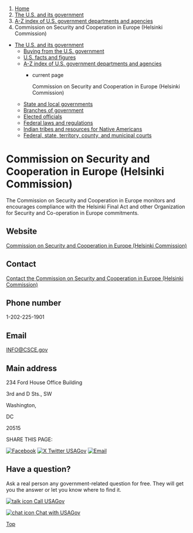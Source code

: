 1. [Home](/)
2. [The U.S. and its government](/about-the-us)
3. [A-Z index of U.S. government departments and agencies](/agency-index)
4. Commission on Security and Cooperation in Europe (Helsinki Commission)

* [The U.S. and its government](/about-the-us)
  + [Buying from the U.S. government](/buy-from-government)
  + [U.S. facts and figures](/facts-figures)
  + [A-Z index of U.S. government departments and agencies](/agency-index)
    - current page

      Commission on Security and Cooperation in Europe (Helsinki Commission)
  + [State and local governments](/state-local-governments)
  + [Branches of government](/branches-of-government)
  + [Elected officials](/elected-officials)
  + [Federal laws and regulations](/laws-and-regulations)
  + [Indian tribes and resources for Native Americans](/tribes)
  + [Federal, state, territory, county, and municipal courts](/courts)

Commission on Security and Cooperation in Europe (Helsinki Commission)
======================================================================

The Commission on Security and Cooperation in Europe monitors and encourages compliance with the Helsinki Final Act and other Organization for Security and Co-operation in Europe commitments.

Website
-------

[Commission on Security and Cooperation in Europe (Helsinki Commission)](https://www.csce.gov)

Contact
-------

[Contact the Commission on Security and Cooperation in Europe (Helsinki Commission)](https://www.csce.gov/)

Phone number
------------

1-202-225-1901

Email
-----

[INFO@CSCE.gov](mailto:INFO@CSCE.gov)

Main address
------------

234 Ford House Office Building
  

3rd and D Sts., SW
  

Washington,

DC

20515

SHARE THIS PAGE:

[![Facebook](/themes/custom/usagov/images/social-media-icons/Facebook_Icon.svg)](https://www.facebook.com/sharer/sharer.php?u=https://www.usa.gov/agencies/commission-on-security-and-cooperation-in-europe-helsinki-commission&v=3)
[![X Twitter USAGov](/themes/custom/usagov/images/social-media-icons/X_Twitter_Icon.svg?version=2)](https://twitter.com/intent/tweet?source=webclient&text=https://www.usa.gov/agencies/commission-on-security-and-cooperation-in-europe-helsinki-commission)
[![Email](/themes/custom/usagov/images/social-media-icons/Email_Icon.svg?version=2)](mailto:?subject=https://www.usa.gov/agencies/commission-on-security-and-cooperation-in-europe-helsinki-commission)

Have a question?
----------------

Ask a real person any government-related question for free. They will get you the answer or let you know where to find it.

[![talk icon](/themes/custom/usagov/images/ICONS_talk.png)
Call USAGov](/phone)

[![chat icon](/themes/custom/usagov/images/ICONS_chat.png)
Chat with USAGov](/chat)

[Top](#main-content)